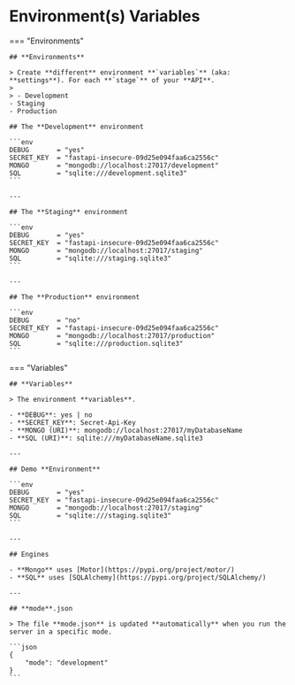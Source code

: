 # Environment(s) Variables

=== "Environments"

	## **Environments**

	> Create **different** environment **`variables`** (aka: **settings**). For each **`stage`** of your **API**.
	>
	> - Development
	- Staging
	- Production

	## The **Development** environment

	```env
	DEBUG       = "yes"
	SECRET_KEY  = "fastapi-insecure-09d25e094faa6ca2556c"
	MONGO       = "mongodb://localhost:27017/development"
	SQL         = "sqlite:///development.sqlite3"
	```

	---

	## The **Staging** environment

	```env
	DEBUG       = "yes"
	SECRET_KEY  = "fastapi-insecure-09d25e094faa6ca2556c"
	MONGO       = "mongodb://localhost:27017/staging"
	SQL         = "sqlite:///staging.sqlite3"
	```

	---

	## The **Production** environment

	```env
	DEBUG       = "no"
	SECRET_KEY  = "fastapi-insecure-09d25e094faa6ca2556c"
	MONGO       = "mongodb://localhost:27017/production"
	SQL         = "sqlite:///production.sqlite3"
	```

=== "Variables"

	## **Variables**

	> The environment **variables**.

	- **DEBUG**: yes | no
	- **SECRET_KEY**: Secret-Api-Key
	- **MONGO (URI)**: mongodb://localhost:27017/myDatabaseName
	- **SQL (URI)**: sqlite:///myDatabaseName.sqlite3

	---

	## Demo **Environment**

	```env
	DEBUG       = "yes"
	SECRET_KEY  = "fastapi-insecure-09d25e094faa6ca2556c"
	MONGO       = "mongodb://localhost:27017/staging"
	SQL         = "sqlite:///staging.sqlite3"
	```

	---

	## Engines

	- **Mongo** uses [Motor](https://pypi.org/project/motor/)
	- **SQL** uses [SQLAlchemy](https://pypi.org/project/SQLAlchemy/)

	---

	## **mode**.json

	> The file **mode.json** is updated **automatically** when you run the server in a specific mode.

	```json
	{
		"mode": "development"
	}
	```

